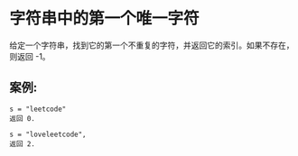 # 字符串中的第一个唯一字符

给定一个字符串，找到它的第一个不重复的字符，并返回它的索引。如果不存在，则返回 -1。

## 案例:
```
s = "leetcode"
返回 0.

s = "loveleetcode",
返回 2.
```
